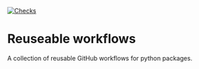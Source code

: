[![Checks](https://github.com/superbox-dev/python-package-workflows/actions/workflows/tests.yml/badge.svg?branch=main)](https://github.com/superbox-dev/python-package-workflows/actions/workflows/tests.yml)

# Reuseable workflows

A collection of reusable GitHub workflows for python packages.
